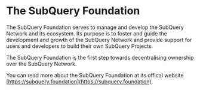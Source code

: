 # The SubQuery Foundation

The SubQuery Foundation serves to manage and develop the SubQuery Network and its ecosystem. Its purpose is to foster and guide the development and growth of the SubQuery Network and provide support for users and developers to build their own SubQuery Projects.

The SubQuery Foundation is the first step towards decentralising ownership over the SubQuery Network.

You can read more about the SubQuery Foundation at its offical website [https://subquery.foundation](https://subquery.foundation).
